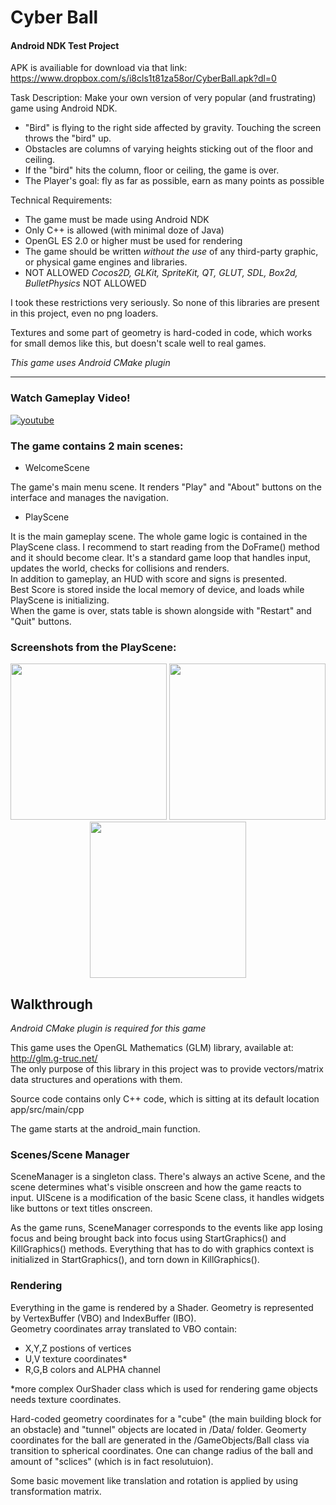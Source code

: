 # Cyber Ball
#### Android NDK Test Project

APK is availiable for download via that link:
https://www.dropbox.com/s/i8cls1t81za58or/CyberBall.apk?dl=0

Task Description: Make your own version of very popular (and frustrating) game using Android NDK. 
- "Bird" is flying to the right side affected by gravity. Touching the screen throws the "bird" up.
- Obstacles are columns of varying heights sticking out of the floor and ceiling.
- If the "bird" hits the column, floor or ceiling, the game is over.
- The Player's goal: fly as far as possible, earn as many points as possible

Technical Requirements:
- The game must be made using Android NDK
- Only C++ is allowed (with minimal doze of Java) 
- OpenGL ES 2.0 or higher must be used for rendering
- The game should be written *without the use* of any third-party graphic, or physical game engines and libraries. 
- NOT ALLOWED *Cocos2D, GLKit, SpriteKit, QT, GLUT, SDL, Box2d, BulletPhysics* NOT ALLOWED

I took these restrictions very seriously. So none of this libraries are present in this project, even no png loaders.

Textures and some part of geometry is hard-coded in code, which works for small demos like this, but doesn't scale well to real games.

*This game uses Android CMake plugin*

* * *
### Watch Gameplay Video!

[![youtube](https://cloud.githubusercontent.com/assets/15881137/19723195/cdd01ff0-9b82-11e6-935b-c8b27ae9edc9.png)](https://www.youtube.com/watch?v=Mx1A6CMf_cs)

### The game contains 2 main scenes:
- WelcomeScene

The game's main menu scene. It renders "Play" and "About" buttons on the interface and manages the navigation.
- PlayScene 

It is the main gameplay scene. The whole game logic is contained in the PlayScene class. I recommend to start reading from
the DoFrame() method and it should become clear. It's a standard game loop that handles input, updates the world, checks for collisions and renders.
<br>In addition to gameplay, an HUD with score and signs is presented. <br>
Best Score is stored inside the local memory of device, and loads while PlayScene is initializing. <br>
When the game is over, stats table is shown alongside with "Restart" and "Quit" buttons.

### Screenshots from the PlayScene:

<p align="center">
  <img src="https://cloud.githubusercontent.com/assets/15881137/19723429/e70e04cc-9b83-11e6-8bd3-e3f618d7ebf5.png" width="250"/>
  <img src="https://cloud.githubusercontent.com/assets/15881137/19723494/28b5970a-9b84-11e6-9e1f-e886a8c0a7ae.png" width="250"/>
  <img src="https://cloud.githubusercontent.com/assets/15881137/19723507/37b9e170-9b84-11e6-8750-854d73679903.png" width="250"/>
</p>

## Walkthrough

*Android CMake plugin is required for this game*

This game uses the OpenGL Mathematics (GLM) library, available at: http://glm.g-truc.net/ <br>
The only purpose of this library in this project was to provide vectors/matrix data structures and operations with them.

Source code contains only C++ code, which is sitting at its default location app/src/main/cpp

The game starts at the android_main function.

### Scenes/Scene Manager
SceneManager is a singleton class. There's always an active Scene, and the scene determines what's visible onscreen and how the game reacts to input.
UIScene is a modification of the basic Scene class, it handles widgets like buttons or text titles onscreen.

As the game runs, SceneManager corresponds to the events like app losing focus and being brought back into focus using StartGraphics() and KillGraphics() methods.
Everything that has to do with graphics context is initialized in StartGraphics(), and torn down in KillGraphics().

### Rendering
Everything in the game is rendered by a Shader. Geometry is represented by VertexBuffer (VBO) and IndexBuffer (IBO). <br>
Geometry coordinates array translated to VBO contain:
- X,Y,Z postions of vertices
- U,V texture coordinates*
- R,G,B colors and ALPHA channel

*more complex OurShader class which is used for rendering game objects needs texture coordinates.

Hard-coded geometry coordinates for a "cube" (the main building block for an obstacle) and "tunnel" objects are located in /Data/ folder.
Geomerty coordinates for the ball are generated in the /GameObjects/Ball class via transition to spherical coordinates. 
One can change radius of the ball and amount of "sclices" (which is in fact resolutuion).

Some basic movement like translation and rotation is applied by using transformation matrix.








